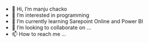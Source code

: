 - 👋 Hi, I’m manju chacko
- 👀 I’m interested in programming
- 🌱 I’m currently learning Sarepoint Online and Power BI
- 💞️ I’m looking to collaborate on ...
- 📫 How to reach me ...

<!---
manjuchackogithub/manjuchackogithub is a ✨ special ✨ repository because its `README.md` (this file) appears on your GitHub profile.
You can click the Preview link to take a look at your changes.
--->
